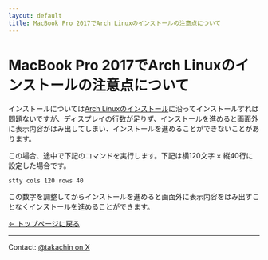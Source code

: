 ```yaml
---
layout: default
title: MacBook Pro 2017でArch Linuxのインストールの注意点について
---
```


# MacBook Pro 2017でArch Linuxのインストールの注意点について

インストールについては[Arch Linuxのインストール](https://wiki.archlinux.jp/index.php/%E3%82%A4%E3%83%B3%E3%82%B9%E3%83%88%E3%83%BC%E3%83%AB%E3%82%AC%E3%82%A4%E3%83%89)に沿ってインストールすれば問題ないですが、ディスプレイの行数が足りず、インストールを進めると画面外に表示内容がはみ出してしまい、インストールを進めることができないことがあります。

この場合、途中で下記のコマンドを実行します。下記は横120文字 × 縦40行に設定した場合です。

```
stty cols 120 rows 40
```

この数字を調整してからインストールを進めると画面外に表示内容をはみ出すことなくインストールを進めることができます。

[← トップページに戻る](index.md)

---

<footer>
    Contact: <a href="https://x.com/takachin" target="_blank">@takachin on X</a>
</footer>
